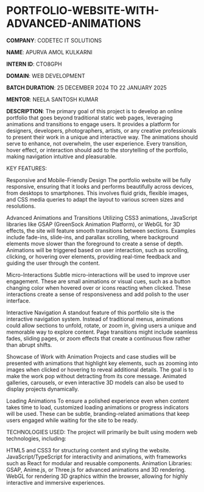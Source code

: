 # PORTFOLIO-WEBSITE-WITH-ADVANCED-ANIMATIONS

**COMPANY**: CODETEC IT SOLUTIONS

**NAME**: APURVA AMOL KULKARNI

**INTERN ID**: CTO8GPH

**DOMAIN**: WEB DEVELOPMENT

**BATCH DURATION**: 25 DECEMBER 2024 TO 22 JANUARY 2025

**MENTOR**: NEELA SANTOSH KUMAR

**DESCRIPTION**: The primary goal of this project is to develop an online portfolio that goes beyond traditional static web pages, leveraging animations and transitions to engage users. It provides a platform for designers, developers, photographers, artists, or any creative professionals to present their work in a unique and interactive way. The animations should serve to enhance, not overwhelm, the user experience. Every transition, hover effect, or interaction should add to the storytelling of the portfolio, making navigation intuitive and pleasurable.

KEY FEATURES:

Responsive and Mobile-Friendly Design
The portfolio website will be fully responsive, ensuring that it looks and performs beautifully across devices, from desktops to smartphones. This involves fluid grids, flexible images, and CSS media queries to adapt the layout to various screen sizes and resolutions.

Advanced Animations and Transitions
Utilizing CSS3 animations, JavaScript libraries like GSAP (GreenSock Animation Platform), or WebGL for 3D effects, the site will feature smooth transitions between sections. Examples include fade-ins, slide-ins, and parallax scrolling, where background elements move slower than the foreground to create a sense of depth. Animations will be triggered based on user interaction, such as scrolling, clicking, or hovering over elements, providing real-time feedback and guiding the user through the content.

Micro-Interactions
Subtle micro-interactions will be used to improve user engagement. These are small animations or visual cues, such as a button changing color when hovered over or icons reacting when clicked. These interactions create a sense of responsiveness and add polish to the user interface.

Interactive Navigation
A standout feature of this portfolio site is the interactive navigation system. Instead of traditional menus, animations could allow sections to unfold, rotate, or zoom in, giving users a unique and memorable way to explore content. Page transitions might include seamless fades, sliding pages, or zoom effects that create a continuous flow rather than abrupt shifts.

Showcase of Work with Animation
Projects and case studies will be presented with animations that highlight key elements, such as zooming into images when clicked or hovering to reveal additional details. The goal is to make the work pop without detracting from its core message. Animated galleries, carousels, or even interactive 3D models can also be used to display projects dynamically.

Loading Animations
To ensure a polished experience even when content takes time to load, customized loading animations or progress indicators will be used. These can be subtle, branding-related animations that keep users engaged while waiting for the site to be ready.

TECHNOLOGIES USED:
The project will primarily be built using modern web technologies, including:

HTML5 and CSS3 for structuring content and styling the website.
JavaScript/TypeScript for interactivity and animations, with frameworks such as React for modular and reusable components.
Animation Libraries: GSAP, Anime.js, or Three.js for advanced animations and 3D rendering.
WebGL for rendering 3D graphics within the browser, allowing for highly interactive and immersive experiences.
